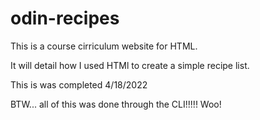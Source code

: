 # odin-recipes

This is a course cirriculum website for HTML.

It will detail how I used HTMl to create a simple recipe list.

This is was completed 4/18/2022

BTW... all of this was done through the CLI!!!!! Woo!